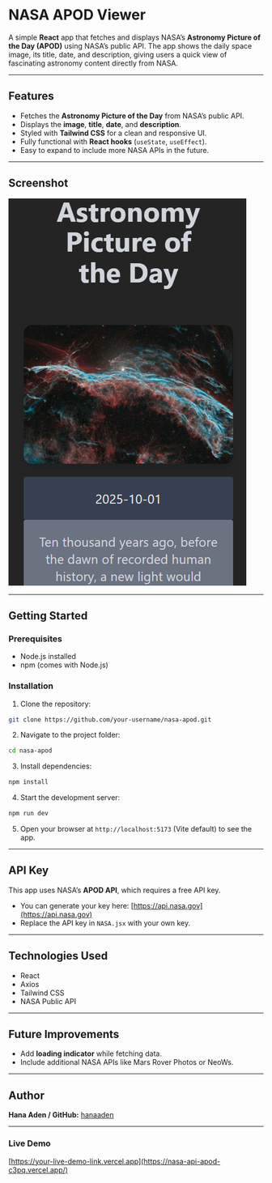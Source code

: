 
# NASA APOD Viewer

A simple **React** app that fetches and displays NASA’s **Astronomy Picture of the Day (APOD)** using NASA’s public API. The app shows the daily space image, its title, date, and description, giving users a quick view of fascinating astronomy content directly from NASA.

---

## Features

- Fetches the **Astronomy Picture of the Day** from NASA’s public API.  
- Displays the **image**, **title**, **date**, and **description**.  
- Styled with **Tailwind CSS** for a clean and responsive UI.  
- Fully functional with **React hooks** (`useState`, `useEffect`).  
- Easy to expand to include more NASA APIs in the future.

---

## Screenshot

![Screenshot](/public/image.png)  


---

## Getting Started

### Prerequisites
- Node.js installed  
- npm (comes with Node.js)  

### Installation
1. Clone the repository:  
```bash
git clone https://github.com/your-username/nasa-apod.git
````

2. Navigate to the project folder:

```bash
cd nasa-apod
```

3. Install dependencies:

```bash
npm install
```

4. Start the development server:

```bash
npm run dev
```

5. Open your browser at `http://localhost:5173` (Vite default) to see the app.

---

## API Key

This app uses NASA’s **APOD API**, which requires a free API key.

* You can generate your key here: [https://api.nasa.gov](https://api.nasa.gov)
* Replace the API key in `NASA.jsx` with your own key.

---

## Technologies Used

* React
* Axios
* Tailwind CSS
* NASA Public API

---

## Future Improvements

* Add **loading indicator** while fetching data.
* Include additional NASA APIs like Mars Rover Photos or NeoWs.

---

## Author

**Hana Aden / GitHub:** [hanaaden](https://github.com/hanaaden/)

---

### Live Demo

[https://your-live-demo-link.vercel.app](https://nasa-api-apod-c3pq.vercel.app/)



